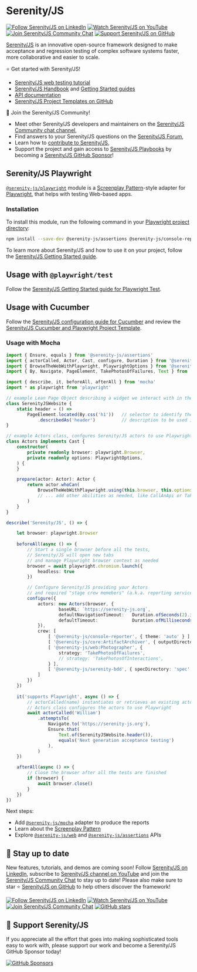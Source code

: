 # Serenity/JS

[![Follow Serenity/JS on LinkedIn](https://img.shields.io/badge/Follow-Serenity%2FJS%20-0077B5?logo=linkedin)](https://www.linkedin.com/company/serenity-js)
[![Watch Serenity/JS on YouTube](https://img.shields.io/badge/Watch-@serenity--js-E62117?logo=youtube)](https://www.youtube.com/@serenity-js)
[![Join Serenity/JS Community Chat](https://img.shields.io/badge/Chat-Serenity%2FJS%20Community-FBD30B?logo=matrix)](https://matrix.to/#/#serenity-js:gitter.im)
[![Support Serenity/JS on GitHub](https://img.shields.io/badge/Support-@serenity--js-703EC8?logo=github)](https://github.com/sponsors/serenity-js)

[Serenity/JS](https://serenity-js.org) is an innovative open-source framework designed to make acceptance and regression testing
of complex software systems faster, more collaborative and easier to scale.

⭐️ Get started with Serenity/JS!
- [Serenity/JS web testing tutorial](https://serenity-js.org/handbook/web-testing/your-first-web-scenario)
- [Serenity/JS Handbook](https://serenity-js.org/handbook) and [Getting Started guides](https://serenity-js.org/handbook/getting-started/)
- [API documentation](https://serenity-js.org/api/core)
- [Serenity/JS Project Templates on GitHub](https://serenity-js.org/handbook/getting-started/project-templates/)

👋 Join the Serenity/JS Community!
- Meet other Serenity/JS developers and maintainers on the [Serenity/JS Community chat channel](https://matrix.to/#/#serenity-js:gitter.im),
- Find answers to your Serenity/JS questions on the [Serenity/JS Forum](https://github.com/orgs/serenity-js/discussions/categories/how-do-i),
- Learn how to [contribute to Serenity/JS](https://serenity-js.org/contributing),
- Support the project and gain access to [Serenity/JS Playbooks](https://github.com/serenity-js/playbooks) by becoming a [Serenity/JS GitHub Sponsor](https://github.com/sponsors/serenity-js)!

## Serenity/JS Playwright

[`@serenity-js/playwright`](https://serenity-js.org/api/playwright/) module is a [Screenplay Pattern](https://serenity-js.org/handbook/thinking-in-serenity-js/screenplay-pattern.html)-style adapter
for [Playwright](https://playwright.dev/), that helps with testing Web-based apps.

### Installation

To install this module, run the following command in your [Playwright project directory](https://playwright.dev/docs/intro):

```bash
npm install --save-dev @serenity-js/assertions @serenity-js/console-reporter @serenity-js/core @serenity-js/serenity-bdd @serenity-js/web @serenity-js/playwright
```

To learn more about Serenity/JS and how to use it on your project, follow the [Serenity/JS Getting Started guide](https://serenity-js.org/handbook/getting-started/).

## Usage with `@playwright/test`

Follow the [Serenity/JS Getting Started guide for Playwright Test](https://serenity-js.org/handbook/getting-started/serenity-js-with-playwright-test/).

## Usage with Cucumber

Follow the [Serenity/JS configuration guide for Cucumber](https://serenity-js.org/handbook/test-runners/cucumber/)
and review the [Serenity/JS Cucumber and Playwright Project Template](https://github.com/serenity-js/serenity-js-cucumber-playwright-template).

### Usage with Mocha

```typescript
import { Ensure, equals } from '@serenity-js/assertions'
import { actorCalled, Actor, Cast, configure, Duration } from '@serenity-js/core'
import { BrowseTheWebWithPlaywright, PlaywrightOptions } from '@serenity-js/playwright'
import { By, Navigate, PageElement, TakePhotosOfFailures, Text } from '@serenity-js/web'

import { describe, it, beforeAll, afterAll } from 'mocha'
import * as playwright from 'playwright'

// example Lean Page Object describing a widget we interact with in the test
class SerenityJSWebsite {                   
    static header = () => 
        PageElement.located(By.css('h1'))   // selector to identify the interactable element
            .describedAs('header')          // description to be used in reports
}

// example Actors class, confgures Serenity/JS actors to use Playwright
class Actors implements Cast {              
    constructor(                            
        private readonly browser: playwright.Browser,
        private readonly options: PlaywrightOptions,
    ) {
    }

    prepare(actor: Actor): Actor {
        return actor.whoCan(
            BrowseTheWebWithPlaywright.using(this.browser, this.options),
            // ... add other abilities as needed, like CallAnApi or TakeNotes
        )
    }
}

describe('Serenity/JS', () => {

    let browser: playwright.Browser
    
    beforeAll(async () => {
        // Start a single browser before all the tests,
        // Serenity/JS will open new tabs
        // and manage Playwright browser context as needed  
        browser = await playwright.chromium.launch({
            headless: true
        })

        // Configure Serenity/JS providing your Actors
        // and required "stage crew memebers" (a.k.a. reporting services)
        configure({
            actors: new Actors(browser, {
                    baseURL: `https://serenity-js.org`,
                    defaultNavigationTimeout:   Duration.ofSeconds(2).inMilliseconds(),
                    defaultTimeout:             Duration.ofMilliseconds(750).inMilliseconds(),
            }),
            crew: [
                [ '@serenity-js/console-reporter', { theme: 'auto' } ],
                [ '@serenity-js/core:ArtifactArchiver', { outputDirectory: 'target/site/serenity' } ],
                [ '@serenity-js/web:Photographer', {
                    strategy: 'TakePhotosOfFailures',
                    // strategy: 'TakePhotosOfInteractions',
                } ],
                [ '@serenity-js/serenity-bdd', { specDirectory: 'spec' } ],
            ]
        })
    })
    
    it('supports Playwright', async () => {
        // actorCalled(name) instantiates or retrieves an existing actor identified by name
        // Actors class configures the actors to use Playwright 
        await actorCalled('William')                                
            .attemptsTo(
                Navigate.to('https://serenity-js.org'),
                Ensure.that(
                    Text.of(SerenityJSWebsite.header()),
                    equals('Next generation acceptance testing')
                ),
            )
    })

    afterAll(async () => {
        // Close the browser after all the tests are finished
        if (browser) {
            await browser.close()
        }
    })
})
```

Next steps:
- Add [`@serenity-js/mocha`](https://serenity-js.org/api/mocha/) adapter to produce the reports
- Learn about the [Screenplay Pattern](https://serenity-js.org/handbook/design/screenplay-pattern.html)
- Explore [`@serenity-js/web`](https://serenity-js.org/api/web) and [`@serenity-js/assertions`](https://serenity-js.org/api/assertions) APIs

## 📣 Stay up to date

New features, tutorials, and demos are coming soon!
Follow [Serenity/JS on LinkedIn](https://www.linkedin.com/company/serenity-js),
subscribe to [Serenity/JS channel on YouTube](https://www.youtube.com/@serenity-js) and join the [Serenity/JS Community Chat](https://matrix.to/#/#serenity-js:gitter.im) to stay up to date!
Please also make sure to star ⭐️ [Serenity/JS on GitHub](https://github.com/serenity-js/serenity-js) to help others discover the framework!

[![Follow Serenity/JS on LinkedIn](https://img.shields.io/badge/Follow-Serenity%2FJS%20-0077B5?logo=linkedin)](https://www.linkedin.com/company/serenity-js)
[![Watch Serenity/JS on YouTube](https://img.shields.io/badge/Watch-@serenity--js-E62117?logo=youtube)](https://www.youtube.com/@serenity-js)
[![Join Serenity/JS Community Chat](https://img.shields.io/badge/Chat-Serenity%2FJS%20Community-FBD30B?logo=matrix)](https://matrix.to/#/#serenity-js:gitter.im)
[![GitHub stars](https://img.shields.io/github/stars/serenity-js/serenity-js?label=Serenity%2FJS&logo=github&style=badge)](https://github.com/serenity-js/serenity-js)

## 💛 Support Serenity/JS

If you appreciate all the effort that goes into making sophisticated tools easy to work with, please support our work and become a Serenity/JS GitHub Sponsor today!

[![GitHub Sponsors](https://img.shields.io/badge/Support%20@serenity%2FJS-703EC8?style=for-the-badge&logo=github&logoColor=white)](https://github.com/sponsors/serenity-js)
